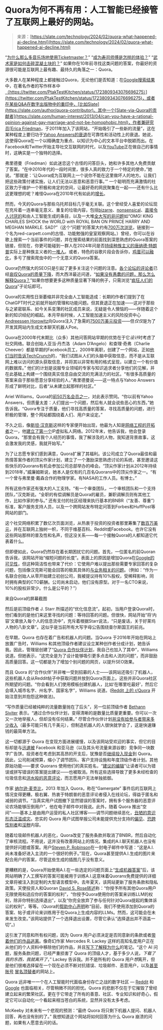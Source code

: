 <!--yml

category: 未分类

date: 2024-05-27 14:34:03

-->

# Quora为何不再有用：人工智能已经接管了互联网上最好的网站。

> 来源：[https://slate.com/technology/2024/02/quora-what-happened-ai-decline.html](https://slate.com/technology/2024/02/quora-what-happened-ai-decline.html)

“[为什么那么多音乐场地使用Ticketmaster？](https://slate.com/human-interest/2015/05/ticketmaster-why-do-so-many-music-venues-use-it-when-everyone-hates-it.html)” “[成为寿司师傅是怎样的体验？](https://slate.com/human-interest/2015/06/whats-it-like-to-train-to-be-a-sushi-chef.html)” “[武术家是如何击碎混凝土块的？](https://slate.com/human-interest/2015/03/how-do-martial-artists-break-concrete-blocks.html)” 如果你在10年前寻找这类问题的答案，你最好的资源很可能是互联网上最有趣、最持久的角落之一：Quora。

大多数人在某种程度上都接触过Quora，无论他们是否知道：在[Google搜索结果](https://en.wikipedia.org/wiki/Quora#/media/File:Google_Search_popularity_of_Quora.png)中，在著名作者的写作样本中[（https://twitter.com/PtakTestKitchen/status/1723809343076696275）](https://twitter.com/PtakTestKitchen/status/1723809343076696275)，或者在某些Q&A在数字出版物中的重印中，[比如Slate](https://slate.com/author/quora-contributor)。其中一个[Slate-via-Quora的贡献者](https://slate.com/human-interest/2013/04/can-you-have-a-rational-opinion-against-gay-marriage-and-not-be-homophobic.html)，作者兼研究员[Erica Friedman](http://quora.com/profile/Erica-Friedman)，于2011年加入了该网站，“开始吸引了一些新的流量”，这在某种程度上要归功于[Yahoo Answers的衰退](https://searchengineland.com/yahoo-answers-hits-300-million-questions-but-qa-activity-is-declining-127314)在可靠性和活动性上的衰退。她说，这使得Quora在一个以精确度为重点、以知识为中心的文本平台中脱颖而出。在Facebook和Twitter开始主导社交互联网的时代，以及[YouTube](https://firstmonday.org/ojs/index.php/fm/article/view/6787/5517)正在做自己的事情时，这确实是一个独特的选择。

弗里德曼（Friedman）如此迷恋这个古怪的问答巨头，她和许多其他人免费贡献了答案。“在中2010年代的一段时间里，很多人真的致力于一个特定的使命，”她说。“那就是：‘让Quora成为互联网上一个说你不能在这里做坏人的地方。让我们把这些政策付诸实施，让人们无法以恶意和恶意行事。’” 一个聪明而充满激情的社区致力于维护一个积极和肯定的空间，让最好奇的网民聚集在一起——还有什么比这更理想的呢？难怪Quora在2010年代有如此的[增长](https://techcrunch.com/2017/04/21/uniquorn/)。

然而，今天的Quora与那些乌托邦目标几乎毫无关联。这个曾经受人喜爱的论坛现在充斥着一连串毫无意义、重复的垃圾内容，包括[bizarre](https://twitter.com/PoojaIsNagpal/status/1726045612901331196)、[nonsensical](https://twitter.com/Zeronelite/status/1743449094360596802)、[直接令人讨厌的](https://twitter.com/3DrakaiNa/status/1743993622737863056)和由人工智能生成的条目，以及一大堆[全大写的非问题](https://www.quora.com/qemail/tc?al_imp=eyJ0eXBlIjogMzMsICJoYXNoIjogIjY1MTU3NDk0MjQ5NjgzMzA0NHwxMnwxfDE0Nzc3NDM3MDg2NTEyMDAifQ%3D%3D&al_pri=1&aoid=YMFq83qCG68&aoty=2&aty=4&cp=12&et=2&id=be140b4cf1c147b8a77b16e99fa8ace0&q_aid=8wxTj0iwhqF&uid=VBcXXrgmmw2)如“OMG! KING CHARLES SHOCK the WORLD with ROYAL BAN ON PRINCE HARRY AND MEGHAN MARKLE. SAD?”（这个“问题”的答案大约有[700万次浏览](https://hollywoodactress02.quora.com/OMG-KING-CHARLES-SHOCK-the-WORLD-with-ROYAL-BAN-ON-PRINCE-HARRY-AND-MEGHAN-MARKLE-SAD)，链接到一个名为red-carpett.com的古怪、功能勉强的皇室观察网站。）曾经，你可以在谷歌上搜索一个当前事件的问题，并在搜索结果的前面找到深思熟虑的Quora答案的链接，但现在，你更可能碰到一群人在2024年问是否[持续种族主义的唐纳德·特朗普](https://nymag.com/intelligencer/2024/01/trump-debuts-new-racist-name-for-nikki-haley.html)实际上是种族主义者的[一堆人](https://www.google.com/search?q=donald+trump+racism+site%3Aquora.com&sca_esv=602396836&ei=0ue3ZZbuOb6bptQPpouDgA0&ved=0ahUKEwiWn-roloOEAxW-jYkEHabFANAQ4dUDCBA&uact=5&oq=donald+trump+racism+site%3Aquora.com&gs_lp=Egxnd3Mtd2l6LXNlcnAiImRvbmFsZCB0cnVtcCByYWNpc20gc2l0ZTpxdW9yYS5jb21IgwxQmQJYgAhwAXgAkAEAmAE4oAHTAqoBATe4AQPIAQD4AQHiAwQYASBBiAYB&sclient=gws-wiz-serp#ip=1)。或者，特色的谷歌片段会告诉你，[鸡蛋可以融化](https://genius.com/Westside-gunn-margiela-split-toes-lyrics)，多亏了搜索爬虫中的一个无意义的Quora答案。

Quora仍然强大的SEO只是引起了更多关注这个问题的注意。[各个论坛的评论者](https://www.dailykos.com/stories/2024/1/27/2219870/-Boosting-Biden-on-Quora#comment_87913421)已经[哀叹Quora的质量下降](https://sitejabber.com/reviews/quora.com)，而大西洋最近问道，“[如果没有愚蠢的问题，那么怎么解释Quora？](https://www.theatlantic.com/technology/archive/2024/01/quora-tragedy-answer-websites/677062/)”如果你想要更多这种质量显著下降的例子，只需浏览“[疯狂人们的Quora](https://www.reddit.com/r/InsanePeopleQuora/comments/18oq0xi/this_ridiculous_question_was_asked_by_the_quora/)”子论坛即可。

Quora的实用性日渐萎缩并非完全由人工智能造成：长期的作者们提到了在ChatGPT时代之前就开始的管理和功能问题。但其衰退正在加速——这对于那些与之紧密联系、如今关系变薄的社区成员来说，无疑是令人懊恼的——伴随着这个新的知识经纪的崛起。本月早些时候，人工智能加速主义的风险投资中心[Andreessen Horowitz](https://slate.com/technology/2023/11/openai-sam-altman-ai-microsoft-eacc-effective-altruism.html)向Quora注入了急需的[7500万美元投资](https://techcrunch.com/2024/01/09/quora-75m-funding-a16z-poe-ai-chat/)——但*仅仅*是为了开发其网站内生成文本聊天机器人Poe。

Quora在2000年代末期比（众多）其他问答网站早期的优势在于它*设计*时考虑了社交网络。联合创始人亚当·丹杰洛（Adam D’Angelo）和查理·奇弗（Charlie Cheever）都是早期的Facebook员工，2009年离职，创建了一个网站，正如[他们当时告诉TechCrunch](https://techcrunch.com/2010/03/28/quora-has-the-magic-benchmark-invests-at-86-million-valuation/)的，“我们试图从人们的头脑中获取信息，而不是从互联网上难以访问的源头获取信息，并将其以非常有用的格式呈现，以建立一个有价值的数据库。” 他们的计划是说服专业领域的专家与知识追求者分享他们的见解，并在此基础上构建一个围绕真实信息自由交流的充满活力的社区。“有很多高质量的答案来自于那些愿意分享经验的人，”弗里德曼说——这一特点与Yahoo Answers形成了鲜明对比，后者“从未建立起那样的社区。”

Ariel Williams，Quora的[前50万名会员之一](https://www.quora.com/profile/Ariel-Williams)，对此表示赞同。“你以前有Yahoo Answers，但质量太差：人们提出一个问题，然后有人就会说些恶心的东西，”她告诉我。“Quora专注于质量，他们寻找高质量的答案，寻找高质量的问题，进行积极的管理，整个网站都围绕着人们、用户来设定。”

不久之后，像[斯坦·汉克斯](https://www.quora.com/profile/Stan-Hanks)这样的专家便开始出现，他最为人知是[网络工程的开拓者](https://rule11.tech/history-of-networking-stan-hanks-and-gre/)之一，他[建立了第一个](https://www.quora.com/Who-invented-virtual-private-networks-VPN)IP虚拟私人网络。2012年末，他告诉我，他会登录Quora，“那里会有我个人经历的事情，我了解涉及的人物，我知道背景故事，这会激发我的灵感，我就开始写。”

为了让志愿专家们感到满意，Quora扩展了其福利。该公司成立了Quora最佳和最热情答案作者的顶尖作家计划，建立了一个激励深思熟虑讨论的系统，甚至邀请这些快乐的Quorans有机会参加公司总部举办的峰会。“顶尖作家计划从2012年持续到2018年，”威廉姆斯说，她本人是仅有的几百名Quorans中的顶尖作家之一。“有一个曾与弗里曼·戴森合作的物理学家。有NASA的工作人员。有博士。”

所有这些作家还有强大的人工支持。“有一个审查团队，一个审核团队和一个支持团队，”汉克斯说。“全职的有偿调解员是Quora的雇员，兼职调解员则有其他工作，比如作家的参与。” 还有支付的社区经理来执行基本的BNBR（“友善、尊重”）标准，客户服务支持人员，以及一个跨网站发布特定问答到Forbes和HuffPost等网站的部门。

这个社交网络积累了数亿次页面浏览，从热衷于投资的投资者那里筹集了[数百万美元](https://techcrunch.com/2014/04/09/quora-forever/)，并在互联网上独树一帜，不同于维基百科、Reddit或Facebook。也许它没有这些网站那样的普及性和名声，但这没关系——每一个接触Quora的人都知道它代表着什么。

但即便如此，Quora仍然存在着长期困扰它的问题。首先，一位匿名的前Quoran告诉我，该网站开始“缩短问题的长度”。表面上的原因是增加Quora在[Google的可见性](https://www.theverge.com/c/23998379/google-search-seo-algorithm-webpage-optimization)，但这种简洁性也带来了代价：它使用户难以提出那些需要专家回答的复杂问题，包括像汉克斯可能会回答的极其具体的[与业务相关的问题](https://www.quora.com/How-much-equity-should-I-get-as-a-co-founder-to-build-a-startup-from-scratch-I%E2%80%99ve-been-offered-10-subject-to-dilution-with-a-typical-CTO-salary-The-company-hasn%E2%80%99t-started-yet-they-don%E2%80%99t-have-a-prototype-10-for-a-CTO-is-very-low-What-is-fair)。（例如：“作为一名联合创始人从零开始建立初创公司，我被提议持有10%股权，受稀释影响，同时拥有典型的CTO薪酬。公司尚未启动，他们没有原型。对于一名CTO来说，10%的股权非常少。什么是公平的？”）

来自Quora的屏幕截图

然后是前顶级作者 J. Starr 所描述的“优化信息流”。起初，当用户登录Quora时，他们看到的是他们来这里寻找的问题：等待回答的问题。但很快，网站开始“将‘内容’文章放入每个人的信息流中”，充斥着根据Starr说法，“只是废话，关于好莱坞人物的八卦文章”。这似乎是当前所有大写字母公告围绕查尔斯国王的前兆。

在早期，Quora 也存在着广告和机器人的问题。当Quora 于2016年开始在网站上放置广告时，Williams 和其他顶级作者建议设立某种创作者分成计划，她告诉我。因此，管理层创建了“[Quora 合作伙伴计划](https://quorapartners.quora.com/)，我自己也加入了其中”，Williams 说道。但她表示，“这完全是为了设计能够吸引更多点击和人流的问题”，而非鼓励高质量回答。这一切都是为了增加个别问题的网页，以提升SEO效果。

而且 Quora 的“合作伙伴”并非唯一受到招募的人士——该网站还吸引了机器人，这些机器人会从Reddit帖子中获取问题并放到Quora页面上。这些并非Quora社区所期望的问题。“你会看到人们使用模板创建机器人，比如‘在哪里吃最好’，然后它会填入城市名字、州名字、国家名字”，Williams 说道。([Reddit 上的 r/Quora](https://www.reddit.com/r/quora/comments/gb495s/bots_asking_the_questions/) 开始注意到并抱怨这种做法)。

“写作质量已经被纯粹的流量数量抛在了后头”，另一位前顶级作者 [Bethann Siviter](https://www.quora.com/profile/Bethann-Siviter) 表示。“通过合作伙伴计划，变得清晰的是数量比质量更重要。你可以一次又一次地举报人，但却没有任何结果。” 尽管合作伙伴计划[并没有给参与者带来多少收入](https://medium.com/swlh/the-hard-truth-about-the-new-quora-partner-program-5e3229ae83c5)（最多可能只有几千美元），但制造机器人的人很快就学会了，这是快速赚钱的最简单方法。

这一切都源于 Quora 在变现方面进展缓慢，以及该网站受欢迎的事实，但它的目标却是与[迅速被](https://slate.com/news-and-politics/2019/01/journalists-facebook-google-advertising-monopoly-attack-destroy.html) Facebook 和亚马逊（以及其头号流量来源谷歌）竞争同一块数字广告饼。投资者在考虑到其高昂的开支后，犹豫是否[继续投入现金](https://www.vox.com/recode/2019/5/16/18627157/quora-value-billion-question-answer)到 Quora。因此，公司削减预算，缩小了调节团队、客户支持设施和年度顶级作者计划。其他原始功能——要求 Quorans 使用他们的真实姓名，“[建议的编辑](https://www.quora.com/Why-did-Quora-remove-the-suggest-edit-to-an-answer-function-as-of-February-2021)”让读者可以为错误或拼写错误的答案提出建议——也被取消。所有这些选择导致了更多未经检查的垃圾信息和[洪水般的恶意评论](https://communismisracistandacancertowethepeople.quora.com/?q=Democrats%20are%20a%20cancer)，而志愿用户无法单独抵御。

作家 [纳尔逊·麦克比](https://4horsemenpublications.com/our-authors/nelson-mckeeby/)，2013 年加入 Quora，称在“Gamergate” 事件后的互联网上情况变得更糟，极右翼、热衷于特朗普的恶意评论者侵入在线论坛，得益于匿名和减弱的调节。“当真实用户试图撤下显然错误的答案时，拥有多个服务器的恶意评论农场能够压倒用户”，他在电子邮件中对我说。此外，随着 Quora 推出“空间”——基本上是由用户运营的私人社区博客——调节问题继续恶化，[丑陋的意识形态泛滥成灾](https://itsoktobewhite.quora.com/)。忠实的 Quora 用户试图举报公司未能提供充分支持的[偏见](https://www.quora.com/profile/Robert-Hafetz/You-cant-transition-that-impossible-youre-a-cross-dresser-passing-as-female-with-a-5-Oclock-shadow-and-dick-https-w)、[恐跨性别者](https://www.quora.com/Why-does-it-matter-if-I-see-myself-as-a-woman-and-live-as-a-women-using-hormones-and-surgery-Does-it-affect-you-as-I-am-a-transgender-woman/answer/Robert-Hafetz)和[淫秽](https://www.quora.com/What-does-it-feel-like-to-be-knotted)内容。

随着垃圾邮件机器人的恶化，Quora改变了服务条款并取消了BNBR，然后自动化了审核流程。不用说，这并没有改善网站上的情况。集成的A.I.聊天机器人也没有提供好问题或答案。用户[Steven P. Robinson](https://www.quora.com/profile/Steven-P-Robinson)在一封电子邮件中写道：“这是A.I.尚未准备好进入主流的一个很好的例子。”现在，Quora甚至提供A.I.生成的图片来配合用户的答案，尽管这些生成的插图几乎没有意义。

更糟糕的是，Quora开始使用A.I.在一些选定的问题页面上“[生成机器答案](https://help.quora.com/hc/en-us/articles/15204996933780)”后，该网站明确了人工撰写的答案可能被用于训练A.I.这意味着Quorans免费提供的详细文章将被注入到定制的大型语言模型中。去年夏天，该网站更新了服务条款和隐私政策。天使投资人和Quoran [David S. Rose转述](https://www.quora.com/What-is-the-dirtiest-fine-print-youve-seen-in-a-contract/answer/David-S-Rose)称：“你授予所有其他Quora用户无限使用和适应你的答案的权利”，“你授予Quora使用你的答案来训练LLM的权利，除非你特别选择退出”，以及“你完全放弃了参与任何针对Quora提起的集体诉讼的权利”，等等。（Quora的[帮助中心声明](https://help.quora.com/hc/en-us/articles/15205064557844-Can-I-opt-out-of-having-my-Quora-content-used-to-train-LLMs-)称“目前，我们不使用添加到Quora的答案、帖子或评论来训练用于在Quora上生成内容的LLMs。然而，这可能会在未来发生改变。”该网站提供了一个选择退出设置，尽管它承认“选择退出并不涵盖一切”。)

这引发了同意和所有权问题，因为 Quora 用户必须决定是否同意新的条款或者[带着他们的作品逃离](https://www.reddit.com/r/quora/comments/12p8vbl/are_people_still_using_quora/)。像奇幻作家 Mercedes R. Lackey 这样的高知名度用户正在从他们的个人资料中移除他们的作品，并且[写下了解释为什么](https://mercedesrlackeyspace.quora.com/Looks-like-I-m-going-to-be-leaving-Quora-gradually-over-the-next-several-weeks-or-months-as-I-slowly-work-my-way-through)的笔记。“这个 AI 问题，服务条款问题，已经严重损害了 Quora 的顶级人才，基于多少人说，*下载了我的东西，我就离开了*，” Lackey 告诉我。并不是所有的 Quora 用户*想*离开，但是他们很难选择留在一个现在必须不断对抗错误、垃圾邮件、恶意用户，以及[甚至](https://www.quora.com/profile/Stephanie-Martin-641/) [账号](https://www.quora.com/profile/Stephanie-Martin-639/activity) [冒名顶替者](https://www.quora.com/profile/Stephanie-Martin-638)的网站上。

Quora 远非唯一一个在人工智能时代面临身份存亡之战的数字社区 — [Reddit](https://slate.com/technology/2023/06/reddit-protests-steve-huffman-api-chaos.html) 和 [Google](https://fortune.com/2024/01/18/why-is-google-search-so-bad-spam-links-seo-ai-algorithm/) 也面临相关，尽管稍微不同的担忧。Quora 的悲剧不仅在于它摧毁了曾经建立起来的繁荣社区。更在于它带走了所有的善意、社区、专业知识和好奇心，假定它可以自动化一个看起来相当苍白的系统，显然并没有太多考虑。

McKeeby 对未来有一个悲观的预测：“最终 Quora 将只剩下机器人提问、机器人回答，再也没有别的了。” 我想知道这个网站将如何回答为什么 Quora 崩溃的问题，如果有人愿意去问的话。
